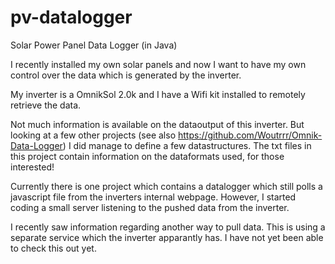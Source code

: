pv-datalogger
=============

Solar Power Panel Data Logger (in Java)


I recently installed my own solar panels and now I want to have my own control over the data which is generated by the inverter.

My inverter is a OmnikSol 2.0k and I have a Wifi kit installed to remotely retrieve the data.

Not much information is available on the dataoutput of this inverter. But looking at a few other projects (see also https://github.com/Woutrrr/Omnik-Data-Logger) I did manage to define a few datastructures. The txt files in this project contain information on the dataformats used, for those interested!

Currently there is one project which contains a datalogger which still polls a javascript file from the inverters internal webpage. However, I started coding a small server listening to the pushed data from the inverter.

I recently saw information regarding another way to pull data. This is using a separate service which the inverter apparantly has. I have not yet been able to check this out yet.
